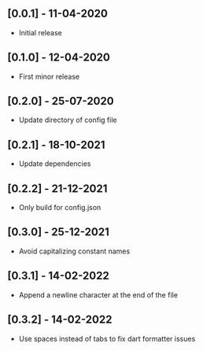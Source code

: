 ## [0.0.1] - 11-04-2020

* Initial release

## [0.1.0] - 12-04-2020

* First minor release

## [0.2.0] - 25-07-2020

* Update directory of config file

## [0.2.1] - 18-10-2021

* Update dependencies

## [0.2.2] - 21-12-2021

* Only build for config.json

## [0.3.0] - 25-12-2021

* Avoid capitalizing constant names

## [0.3.1] - 14-02-2022

* Append a newline character at the end of the file

## [0.3.2] - 14-02-2022

* Use spaces instead of tabs to fix dart formatter issues
